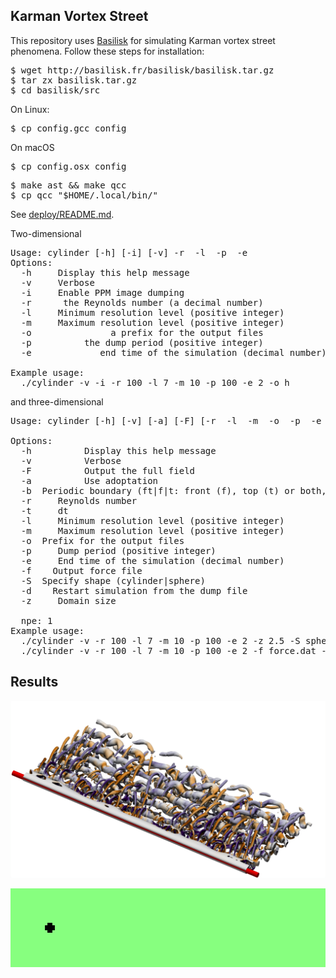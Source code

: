 <h2>Karman Vortex Street</h2>

This repository uses
[Basilisk](http://basilisk.fr/src/INSTALL)
for simulating Karman vortex street phenomena. Follow these steps for
installation:

<pre>
$ wget http://basilisk.fr/basilisk/basilisk.tar.gz
$ tar zx basilisk.tar.gz
$ cd basilisk/src
</pre>

On Linux:
<pre>
$ cp config.gcc config
</pre>

On macOS
<pre>
$ cp config.osx config
</pre>

<pre>
$ make ast && make qcc
$ cp qcc "$HOME/.local/bin/"
</pre>

See [deploy/README.md](deploy/README.md).

Two-dimensional
<pre>
Usage: cylinder [-h] [-i] [-v] -r <Reynolds number> -l <resolution level> -p <dump period> -e <end time>
Options:
  -h     Display this help message
  -v     Verbose
  -i     Enable PPM image dumping
  -r <Reynolds number>     the Reynolds number (a decimal number)
  -l <num>    Minimum resolution level (positive integer)
  -m <num>    Maximum resolution level (positive integer)
  -o <preifx>              a prefix for the output files
  -p <dump period>         the dump period (positive integer)
  -e <end time>            end time of the simulation (decimal number)

Example usage:
  ./cylinder -v -i -r 100 -l 7 -m 10 -p 100 -e 2 -o h
</pre>
and three-dimensional
<pre>
Usage: cylinder [-h] [-v] [-a] [-F] [-r <Reynolds number> -l <resolution level> -m <maximum resolution level> -o <prefix> -p <dump period> -e <end time> -f <force file> -S cylinder|sphere -z <domain size> [-b <boundaries>] [-d <dump file>]

Options:
  -h          Display this help message
  -v          Verbose
  -F          Output the full field
  -a          Use adoptation
  -b <string> Periodic boundary (ft|f|t: front (f), top (t) or both, default is symmetric boundary)
  -r <num>    Reynolds number
  -t <num>    dt
  -l <num>    Minimum resolution level (positive integer)
  -m <num>    Maximum resolution level (positive integer)
  -o <string> Prefix for the output files
  -p <num>    Dump period (positive integer)
  -e <num>    End time of the simulation (decimal number)
  -f <file>   Output force file
  -S <string> Specify shape (cylinder|sphere)
  -d <file>   Restart simulation from the dump file
  -z <num>    Domain size

  npe: 1
Example usage:
  ./cylinder -v -r 100 -l 7 -m 10 -p 100 -e 2 -z 2.5 -S sphere
  ./cylinder -v -r 100 -l 7 -m 10 -p 100 -e 2 -f force.dat -z 2.5 -S cylinder -o h -b t
</pre>


<h2>Results</h2>

<p align="center"><img src="img/worms.png"/></p>
<p align="center"><img src="img/karman.gif"/></p>
